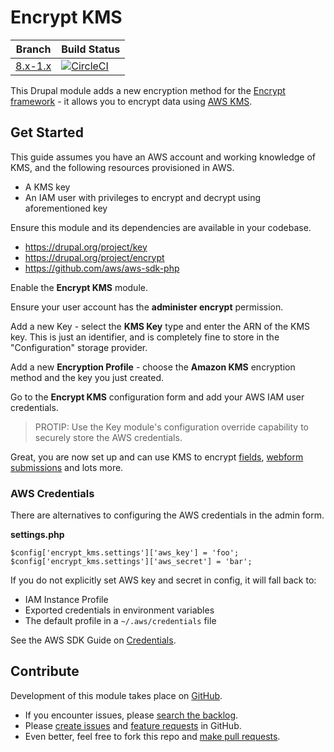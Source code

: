# Encrypt KMS

| Branch | Build Status |
| ------ | ------------ |
| [8.x-1.x](https://www.drupal.org/project/encrypt_kms/releases/8.x-1.x-dev) | [![CircleCI](https://img.shields.io/circleci/project/github/RedSparr0w/node-csgo-parser/master.svg?style=for-the-badge)](https://circleci.com/gh/nicksantamaria/drupal-encrypt_kms/tree/8.x-1.x) |

This Drupal module adds a new encryption method for the [Encrypt framework](https://www.drupal.org/project/encrypt) - it allows you to encrypt data using [AWS KMS](https://aws.amazon.com/kms/).

## Get Started
This guide assumes you have an AWS account and working knowledge of KMS, and the following resources provisioned in AWS.

* A KMS key
* An IAM user with privileges to encrypt and decrypt using aforementioned key

Ensure this module and its dependencies are available in your codebase.

- https://drupal.org/project/key
- https://drupal.org/project/encrypt
- https://github.com/aws/aws-sdk-php

Enable the **Encrypt KMS** module.

Ensure your user account has the **administer encrypt** permission.

Add a new Key - select the **KMS Key** type and enter the ARN of the KMS key. This is just an identifier, and is completely fine to store in the "Configuration" storage provider.

Add a new **Encryption Profile** - choose the **Amazon KMS** encryption method and the key you just created.

Go to the **Encrypt KMS** configuration form and add your AWS IAM user credentials.

> PROTIP: Use the Key module's configuration override capability to securely store the AWS credentials.

Great, you are now set up and can use KMS to encrypt [fields](https://www.drupal.org/project/field_encrypt), [webform submissions](https://www.drupal.org/project/webform_encrypt) and lots more.

### AWS Credentials

There are alternatives to configuring the AWS credentials in the admin form.

**settings.php**

```
$config['encrypt_kms.settings']['aws_key'] = 'foo';
$config['encrypt_kms.settings']['aws_secret'] = 'bar';
```

If you do not explicitly set AWS key and secret in config, it will fall back to:

* IAM Instance Profile
* Exported credentials in environment variables
* The default profile in a `~/.aws/credentials` file

See the AWS SDK Guide on [Credentials](http://docs.aws.amazon.com/aws-sdk-php/v3/guide/guide/credentials.html).

## Contribute

Development of this module takes place on [GitHub](https://github.com/nicksantamaria/drupal-encrypt_kms).

* If you encounter issues, please [search the backlog](https://github.com/nicksantamaria/drupal-encrypt_kms/issues).
* Please [create issues](https://github.com/nicksantamaria/drupal-encrypt_kms/issues/new?labels=bug) and [feature requests](https://github.com/nicksantamaria/drupal-encrypt_kms/issues/new?labels=enhancement) in GitHub.
* Even better, feel free to fork this repo and [make pull requests](https://github.com/nicksantamaria/drupal-encrypt_kms/compare).

